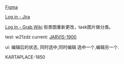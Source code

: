 [Figma](https://www.figma.com/file/sujHcqYen1591yimqoavQX/Karta-Street-Scan?type=design&node-id=0-1&mode=design&t=6eeuQd7X9zMVErgs-0)



[Log in - Jira](https://jira.grab.com/browse/JARVIS-1837)

[Log In - Grab Wiki](https://wiki.grab.com/pages/viewpage.action?spaceKey=GEO&title=%5BNew%5D+Universal+Task+Review+API)
街景图重新更改，task图片做分类。


test: w21zdz
current: [JARVIS-1900](https://jira.grab.com/browse/JARVIS-1900)

ui:
	编辑后的状态, 
	 同时选中,同时编辑
	 选中一个,编辑另一个.


 KARTAPLACE-1850


